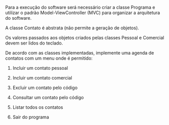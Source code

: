 Para a execução do software será necessário criar a classe Programa e utilizar o padrão Model-ViewController (MVC) para organizar a arquitetura do software. 

A classe Contato é abstrata (não permite a
geração de objetos). 

Os valores passados aos objetos criados pelas classes Pessoal e Comercial devem
ser lidos do teclado.

De acordo com as classes implementadas, implemente uma agenda de contatos com um menu onde é
permitido:

1. Incluir um contato pessoal

2. Incluir um contato comercial

3. Excluir um contato pelo código

4. Consultar um contato pelo código

5. Listar todos os contatos

6. Sair do programa
